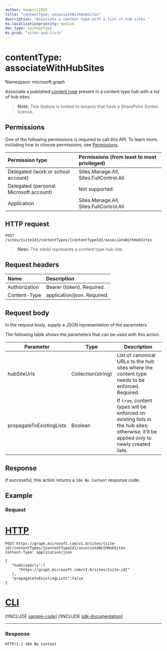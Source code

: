 ```yaml
---
author: swapnil1993
title: "contentType: associateWithHubSites"
description: "Associate a content type with a list of hub sites."
ms.localizationpriority: medium
doc_type: apiPageType
ms.prod: "sites-and-lists"
---
```


# contentType: associateWithHubSites

Namespace: microsoft.graph


Associate a published [content type][contentType] present in a content type hub with a list of hub sites.

>**Note:** This feature is limited to tenants that have a SharePoint Syntex license.
  

## Permissions  

One of the following permissions is required to call this API. To learn more, including how to choose permissions, see [Permissions](/graph/permissions-reference).

  

|Permission type | Permissions (from least to most privileged) |
|:--------------------|:---------------------------------------------------------|
|Delegated (work or school account) | Sites.Manage.All, Sites.FullControl.All  |
|Delegated (personal Microsoft account) | Not supported. |
|Application | Sites.Manage.All, Sites.FullControl.All |

  

## HTTP request
<!-- {
  "blockType": "ignored"
}
-->
```http
POST /sites/{siteId}/contentTypes/{contentTypeId}/associateWithHubSites
```
>**Note:** The _siteId_ represents a content type hub site.

## Request headers
|Name|Description|
|:---|:---|
|Authorization|Bearer {token}. Required.|
|Content-Type|application/json. Required.|

## Request body
In the request body, supply a JSON representation of the parameters.

The following table shows the parameters that can be used with this action.

|Parameter|Type|Description|
|-|-|-|
|hubSiteUrls| Collection(string) |List of canonical URLs to the hub sites where the content type needs to be enforced. Required.|
|propagateToExistingLists| Boolean |If `true`, content types will be enforced on existing lists in the hub sites; otherwise, it'll be applied only to newly created lists.|

## Response

If successful, this action returns a `204 No Content` response code.

## Example

### Request


# [HTTP](#tab/http)
<!-- {
  "blockType": "request",
  "name": "contenttype_associatewithhubsites"
}
-->
```http
POST https://graph.microsoft.com/v1.0/sites/{site-id}/contentTypes/{contentTypeId}/associateWithHubSites
Content-Type: application/json

{
   "hubSiteUrls":[
      "https://graph.microsoft.com/v1.0/sites/{site-id}"
   ],
   "propagateToExistingLists":false
}
```

# [CLI](#tab/cli)
[!INCLUDE [sample-code](../includes/snippets/cli/contenttype-associatewithhubsites-cli-snippets.md)]
[!INCLUDE [sdk-documentation](../includes/snippets/snippets-sdk-documentation-link.md)]

---

### Response


<!-- { "blockType": "response" } -->

```http
HTTP/1.1 204 No Content
```

  

[contentType]: ../resources/contentType.md
